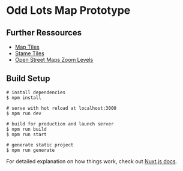 # Odd Lots Map Prototype

## Further Ressources
* [Map Tiles](https://leaflet-extras.github.io/leaflet-providers/preview/)
* [Stame Tiles](http://maps.stamen.com/toner/#15/47.3801/8.5217)
* [Open Street Maps Zoom Levels](https://wiki.openstreetmap.org/wiki/Zoom_levels)

## Build Setup

```
# install dependencies
$ npm install

# serve with hot reload at localhost:3000
$ npm run dev

# build for production and launch server
$ npm run build
$ npm run start

# generate static project
$ npm run generate
```

For detailed explanation on how things work, check out [Nuxt.js docs](https://nuxtjs.org).